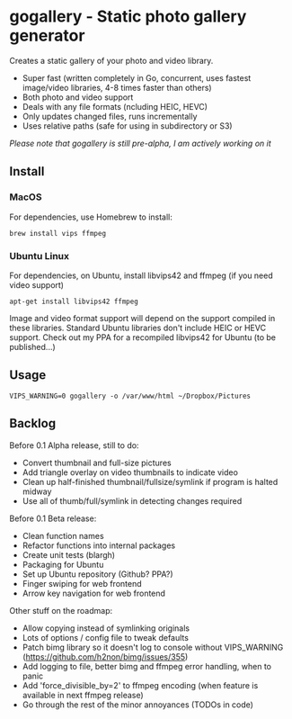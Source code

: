 # gogallery - Static photo gallery generator

Creates a static gallery of your photo and video library.

- Super fast (written completely in Go, concurrent, uses fastest image/video libraries, 4-8 times faster than others)
- Both photo and video support
- Deals with any file formats (ncluding HEIC, HEVC)
- Only updates changed files, runs incrementally
- Uses relative paths (safe for using in subdirectory or S3)

*Please note that gogallery is still pre-alpha, I am actively working on it*

## Install

### MacOS

For dependencies, use Homebrew to install:

`brew install vips ffmpeg`

### Ubuntu Linux

For dependencies, on Ubuntu, install libvips42 and ffmpeg (if you need video support)

`apt-get install libvips42 ffmpeg`

Image and video format support will depend on the support compiled in these libraries. Standard Ubuntu libraries don't include HEIC or HEVC support. Check out my PPA for a recompiled libvips42 for Ubuntu (to be published...)

## Usage

`VIPS_WARNING=0 gogallery -o /var/www/html ~/Dropbox/Pictures`

## Backlog

Before 0.1 Alpha release, still to do:
- Convert thumbnail and full-size pictures
- Add triangle overlay on video thumbnails to indicate video
- Clean up half-finished thumbnail/fullsize/symlink if program is halted midway
- Use all of thumb/full/symlink in detecting changes required

Before 0.1 Beta release:
- Clean function names
- Refactor functions into internal packages
- Create unit tests (blargh)
- Packaging for Ubuntu
- Set up Ubuntu repository (Github? PPA?)
- Finger swiping for web frontend
- Arrow key navigation for web frontend

Other stuff on the roadmap:
- Allow copying instead of symlinking originals
- Lots of options / config file to tweak defaults
- Patch bimg library so it doesn't log to console without VIPS_WARNING (https://github.com/h2non/bimg/issues/355)
- Add logging to file, better bimg and ffmpeg error handling, when to panic
- Add 'force_divisible_by=2' to ffmpeg encoding (when feature is available in next ffmpeg release)
- Go through the rest of the minor annoyances (TODOs in code)